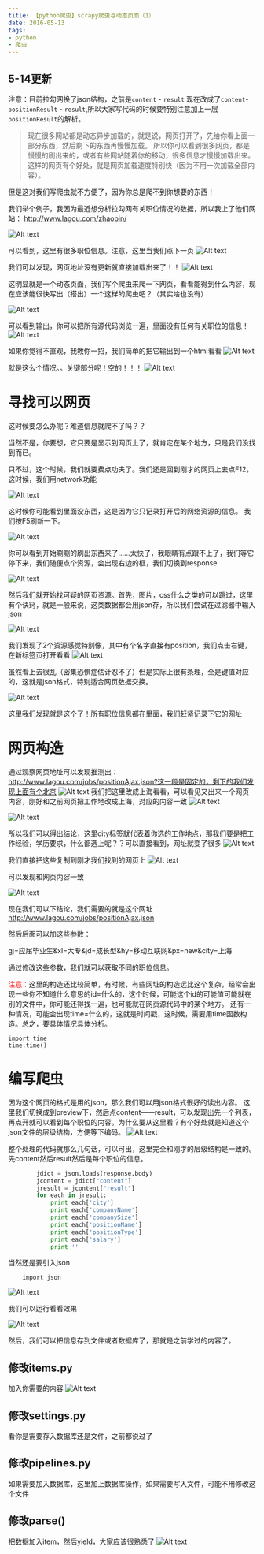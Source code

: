```yaml
---
title: 【python爬虫】scrapy爬虫与动态页面（1）
date: 2016-05-13
tags: 
- python
- 爬虫
---
```


## 5-14更新
注意：目前拉勾网换了json结构，之前是`content` - `result` 现在改成了`content`- `positionResult` - `result`,所以大家写代码的时候要特别注意加上一层`positionResult`的解析。

>现在很多网站都是动态异步加载的，就是说，网页打开了，先给你看上面一部分东西，然后剩下的东西再慢慢加载。
所以你可以看到很多网页，都是慢慢的刷出来的，或者有些网站随着你的移动，很多信息才慢慢加载出来。这样的网页有个好处，就是网页加载速度特别快（因为不用一次加载全部内容）。




但是这对我们写爬虫就不方便了，因为你总是爬不到你想要的东西！

我们举个例子，我因为最近想分析拉勾网有关职位情况的数据，所以我上了他们网站：
http://www.lagou.com/zhaopin/

![Alt text](http://img.hksite.cn/2019-03-25-031450.png)

可以看到，这里有很多职位信息。注意，这里当我们点下一页
![Alt text](http://img.hksite.cn/2019-03-25-031504.png)

我们可以发现，网页地址没有更新就直接加载出来了！！
![Alt text](http://img.hksite.cn/2019-03-25-031459.png)

这明显就是一个动态页面，我们写个爬虫来爬一下网页，看看能得到什么内容，现在应该能很快写出（搭出）一个这样的爬虫吧？（其实啥也没有）

![Alt text](http://img.hksite.cn/2019-03-25-031507.png)

可以看到输出，你可以把所有源代码浏览一遍，里面没有任何有关职位的信息！
![Alt text](http://img.hksite.cn/2019-03-25-031513.png)

如果你觉得不直观，我教你一招，我们简单的把它输出到一个html看看
![Alt text](http://img.hksite.cn/2019-03-25-031518.png)

就是这么个情况。。关键部分呢！空的！！！
![Alt text](http://img.hksite.cn/2019-03-25-031521.png)

# 寻找可以网页
这时候要怎么办呢？难道信息就爬不了吗？？

当然不是，你要想，它只要是显示到网页上了，就肯定在某个地方，只是我们没找到而已。

只不过，这个时候，我们就要费点功夫了。我们还是回到刚才的网页上去点F12，这时候，我们用network功能

![Alt text](http://img.hksite.cn/2019-03-25-031529.png)

这时候你可能看到里面没东西，这是因为它只记录打开后的网络资源的信息。
我们按F5刷新一下。

![Alt text](http://img.hksite.cn/2019-03-25-031532.png)



你可以看到开始唰唰的刷出东西来了……太快了，我眼睛有点跟不上了，我们等它停下来，我们随便点个资源，会出现右边的框，我们切换到response

![Alt text](http://img.hksite.cn/2019-03-25-031536.png)

然后我们就开始找可疑的网页资源。首先，图片，css什么之类的可以跳过，这里有个诀窍，就是一般来说，这类数据都会用json存，所以我们尝试在过滤器中输入json

![Alt text](http://img.hksite.cn/2019-03-25-031539.png)

我们发现了2个资源感觉特别像，其中有个名字直接有position，我们点击右键，在新标签页打开看看
![Alt text](http://img.hksite.cn/2019-03-25-031543.png)

虽然看上去很乱（密集恐惧症估计忍不了）但是实际上很有条理，全是键值对应的，这就是json格式，特别适合网页数据交换。

![Alt text](http://img.hksite.cn/2019-03-25-031546.png)

这里我们发现就是这个了！所有职位信息都在里面，我们赶紧记录下它的网址



# 网页构造
通过观察网页地址可以发现推测出：
http://www.lagou.com/jobs/positionAjax.json?这一段是固定的，剩下的我们发现上面有个北京
![Alt text](./1461238874804.png)
我们把这里改成上海看看，可以看见又出来一个网页内容，刚好和之前网页把工作地改成上海，对应的内容一致
![Alt text](http://img.hksite.cn/2019-03-25-031550.png)


![Alt text](./1461238953420.png)

所以我们可以得出结论，这里city标签就代表着你选的工作地点，那我们要是把工作经验，学历要求，什么都选上呢？？可以直接看到，网址就变了很多
![Alt text](http://img.hksite.cn/2019-03-25-031601.png)

我们直接把这些复制到刚才我们找到的网页上
![Alt text](http://img.hksite.cn/2019-03-25-031604.png)

可以发现和网页内容一致

![Alt text](http://img.hksite.cn/2019-03-25-031608.png)


现在我们可以下结论，我们需要的就是这个网址：
http://www.lagou.com/jobs/positionAjax.json

然后后面可以加这些参数：

gj=应届毕业生&xl=大专&jd=成长型&hy=移动互联网&px=new&city=上海

通过修改这些参数，我们就可以获取不同的职位信息。

<font color=red>注意：</font>这里的构造还比较简单，有时候，有些网址的构造远比这个复杂，经常会出现一些你不知道什么意思的id=什么的，这个时候，可能这个id的可能值可能就在别的文件中，你可能还得找一遍，也可能就在网页源代码中的某个地方。
还有一种情况，可能会出现time=什么的，这就是时间戳，这时候，需要用time函数构造。总之，要具体情况具体分析。

```
import time
time.time()
```

# 编写爬虫
因为这个网页的格式是用的json，那么我们可以用json格式很好的读出内容。
这里我们切换成到preview下，然后点content——result，可以发现出先一个列表，再点开就可以看到每个职位的内容。为什么要从这里看？有个好处就是知道这个json文件的层级结构，方便等下编码。
![Alt text](http://img.hksite.cn/2019-03-25-031625.png)

整个处理的代码就那么几句话，可以可出，这里完全和刚才的层级结构是一致的。先content然后result然后是每个职位的信息。
```python
        jdict = json.loads(response.body)
        jcontent = jdict["content"]
        jresult = jcontent["result"]
        for each in jresult:
            print each['city']
            print each['companyName']
            print each['companySize']
            print each['positionName']
            print each['positionType']
            print each['salary']
            print ''
```
当然还是要引入json
```
	import json
```
![Alt text](http://img.hksite.cn/2019-03-25-031638.png)


我们可以运行看看效果

![Alt text](http://img.hksite.cn/2019-03-25-031643.png)

然后，我们可以把信息存到文件或者数据库了，那就是之前学过的内容了。

## 修改items.py
加入你需要的内容
![Alt text](http://img.hksite.cn/2019-03-25-031711.png)



## 修改settings.py
看你是需要存入数据库还是文件，之前都说过了

## 修改pipelines.py
如果需要加入数据库，这里加上数据库操作，如果需要写入文件，可能不用修改这个文件

## 修改parse()
把数据加入item，然后yield，大家应该很熟悉了
![Alt text](http://img.hksite.cn/2019-03-25-031715.png)

